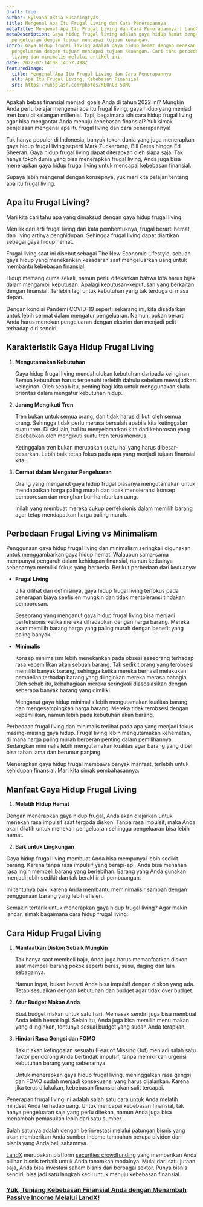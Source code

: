 ```yaml
---
draft: true
author: Sylvana Oktia Susaningtyas
title: Mengenal Apa Itu Frugal Living dan Cara Penerapannya
metaTitle: Mengenal Apa Itu Frugal Living dan Cara Penerapannya | LandX
metaDescription: Gaya hidup frugal living adalah gaya hidup hemat dengan menekan
  pengeluaran dengan tujuan mencapai tujuan keuangan.
intro: Gaya hidup frugal living adalah gaya hidup hemat dengan menekan
  pengeluaran dengan tujuan mencapai tujuan keuangan. Cari tahu perbedaan frugal
  living dan minimalis melalui artikel ini.
date: 2022-07-14T08:14:57.498Z
featuredImage:
  title: Mengenal Apa Itu Frugal Living dan Cara Penerapannya
  alt: Apa Itu Frugal Living, Kebebasan Finansial
  src: https://unsplash.com/photos/KE0nC8-58MQ
---
```

Apakah bebas finansial menjadi goals Anda di tahun 2022 ini? Mungkin Anda perlu belajar mengenai apa itu frugal living, gaya hidup yang menjadi tren baru di kalangan millenial. Tapi, bagaimana sih cara hidup frugal living agar bisa mengantar Anda menuju kebebasan finansial? Yuk simak penjelasan mengenai apa itu frugal living dan cara penerapannya!

Tak hanya populer di Indonesia, banyak tokoh dunia yang juga menerapkan gaya hidup frugal living seperti Mark Zuckerberg, Bill Gates hingga Ed Sheeran. Gaya hidup frugal living dapat diterapkan oleh siapa saja. Tak hanya tokoh dunia yang bisa menerapkan frugal living, Anda juga bisa menerapkan gaya hidup frugal living untuk mencapai kebebasan finansial.

Supaya lebih mengenal dengan konsepnya, yuk mari kita pelajari tentang apa itu frugal living.

## Apa itu Frugal Living?

Mari kita cari tahu apa yang dimaksud dengan gaya hidup frugal living. 

Menilik dari arti frugal living dari kata pembentuknya, frugal berarti hemat, dan living artinya penghidupan. Sehingga frugal living dapat diartikan sebagai gaya hidup hemat.

Frugal living saat ini disebut sebagai The New Economic Lifestyle, sebuah gaya hidup yang menekankan kesadaran saat mengeluarkan uang untuk membantu kebebasan finansial.

Hidup memang cuma sekali, namun perlu ditekankan bahwa kita harus bijak dalam mengambil keputusan. Apalagi keputusan-keputusan yang berkaitan dengan finansial. Terlebih lagi untuk kebutuhan yang tak terduga di masa depan.

Dengan kondisi Pandemi COVID-19 seperti sekarang ini, kita disadarkan untuk lebih cermat dalam mengatur pengeluaran. Namun, bukan berarti Anda harus menekan pengeluaran dengan ekstrim dan menjadi pelit terhadap diri sendiri.

## Karakteristik Gaya Hidup Frugal Living

1. **Mengutamakan Kebutuhan**

   Gaya hidup frugal living mendahulukan kebutuhan daripada keinginan. Semua kebutuhan harus terpenuhi terlebih dahulu sebelum mewujudkan keinginan. Oleh sebab itu, penting bagi kita untuk menggunakan skala prioritas dalam mengatur kebutuhan hidup.
2. **Jarang Mengikuti Tren**

   Tren bukan untuk semua orang, dan tidak harus diikuti oleh semua orang. Sehingga tidak perlu merasa bersalah apabila kita ketinggalan suatu tren. Di sisi lain, hal itu menyelamatkan kita dari keborosan yang disebabkan oleh mengikuti suatu tren terus menerus.

   Ketinggalan tren bukan merupakan suatu hal yang harus dibesar-besarkan. Lebih baik tetap fokus pada apa yang menjadi tujuan finansial kita.
3. **Cermat dalam Mengatur Pengeluaran**

   Orang yang menganut gaya hidup frugal biasanya mengutamakan untuk mendapatkan harga paling murah dan tidak menoleransi konsep pemborosan dan menghambur-hamburkan uang.

   Inilah yang membuat mereka cukup perfeksionis dalam memilih barang agar tetap mendapatkan harga paling murah.

## Perbedaan Frugal Living vs Minimalism

Penggunaan gaya hidup frugal living dan minimalism seringkali digunakan untuk menggambarkan gaya hidup hemat. Walaupun sama-sama mempunyai pengaruh dalam kehidupan finansial, namun keduanya sebenarnya memiliki fokus yang berbeda. Berikut perbedaan dari keduanya:

* **Frugal Living**

  Jika dilihat dari definisinya, gaya hidup frugal living terfokus pada penerapan biaya seefisien mungkin dan tidak mentoleransi tindakan pemborosan.

  Seseorang yang menganut gaya hidup frugal living bisa menjadi perfeksionis ketika mereka dihadapkan dengan harga barang. Mereka akan memilih barang harga yang paling murah dengan benefit yang paling banyak.
* **Minimalis**

  Konsep minimalism lebih menekankan pada obsesi seseorang terhadap rasa kepemilikan akan sebuah barang. Tak sedikit orang yang terobsesi memiliki banyak barang, sehingga ketika mereka berhasil melakukan pembelian terhadap barang yang diinginkan mereka merasa bahagia. Oleh sebab itu, kebahagiaan mereka seringkali diasosiasikan dengan seberapa banyak barang yang dimiliki.

  Menganut gaya hidup minimalis lebih mengutamakan kualitas barang dan mengesampingkan harga barang. Mereka tidak terobsesi dengan kepemilikan, namun lebih pada kebutuhan akan barang.

Perbedaan frugal living dan minimalis terlihat pada apa yang menjadi fokus masing-masing gaya hidup. Frugal living lebih mengutamakan kehematan, di mana harga paling murah berperan penting dalam pemilihannya. Sedangkan minimalis lebih mengutamakan kualitas agar barang yang dibeli bisa tahan lama dan berumur panjang.

Menerapkan gaya hidup frugal membawa banyak manfaat, terlebih untuk kehidupan finansial. Mari kita simak pembahasannya.

## Manfaat Gaya Hidup Frugal Living

1. **Melatih Hidup Hemat**

Dengan menerapkan gaya hidup frugal, Anda akan diajarkan untuk menekan rasa impulsif saat tergoda diskon. Tanpa rasa impulsif, maka Anda akan dilatih untuk menekan pengeluaran sehingga pengeluaran bisa lebih hemat.

2. **Baik untuk Lingkungan**

Gaya hidup frugal living membuat Anda bisa mempunyai lebih sedikit barang. Karena tanpa rasa impulsif yang berapi-api, Anda bisa menahan rasa ingin membeli barang yang berlebihan. Barang yang Anda gunakan menjadi lebih sedikit dan tak berakhir di pembuangan.

Ini tentunya baik, karena Anda membantu meminimalisir sampah dengan penggunaan barang yang lebih efisien.

Semakin tertarik untuk menerapkan gaya hidup frugal living? Agar makin lancar, simak bagaimana cara hidup frugal living:

## Cara Hidup Frugal Living

1. **Manfaatkan Diskon Sebaik Mungkin**

   Tak hanya saat membeli baju, Anda juga harus memanfaatkan diskon saat membeli barang pokok seperti beras, susu, daging dan lain sebagainya.

   Namun ingat, bukan berarti Anda bisa impulsif dengan diskon yang ada. Tetap sesuaikan dengan kebutuhan dan budget agar tidak over budget.
2. **Atur Budget Makan Anda**

   Buat budget makan untuk satu hari. Memasak sendiri juga bisa membuat Anda lebih hemat lagi. Selain itu, Anda juga bisa memilih menu makan yang diinginkan, tentunya sesuai budget yang sudah Anda terapkan.
3. **Hindari Rasa Gengsi dan FOMO**

   Takut akan ketinggalan sesuatu (Fear of Missing Out) menjadi salah satu faktor pendorong Anda bertindak impulsif, tanpa memikirkan urgensi kebutuhan barang yang sebenarnya.

   Untuk menerapkan gaya hidup frugal living, meninggalkan rasa gengsi dan FOMO sudah menjadi konsekuensi yang harus dijalankan. Karena jika terus dilakukan, kebebasan finansial akan sulit tercapai.

Penerapan frugal living ini adalah salah satu cara untuk Anda melatih mindset Anda terhadap uang. Untuk mencapai kebebasan finansial, tak hanya pengeluaran saja yang perlu ditekan, namun Anda juga bisa menambah pemasukan lebih dari satu sumber.

Salah satunya adalah dengan berinvestasi melalui [patungan bisnis](https://landx.id/project/?utm_source=Blog&utm_medium=organic+keyword&utm_campaign=blog&utm_id=Blog) yang akan memberikan Anda sumber income tambahan berupa dividen dari bisnis yang Anda beli sahamnya.

[LandX](https://landx.id/project/?utm_source=Blog&utm_medium=organic+keyword&utm_campaign=blog&utm_id=Blog) merupakan platform [securities crowdfunding](https://landx.id/project/?utm_source=Blog&utm_medium=organic+keyword&utm_campaign=blog&utm_id=Blog) yang memberikan Anda pilihan bisnis terbaik untuk Anda tanamkan modalnya. Mulai dari satu jutaan saja, Anda bisa investasi saham bisnis dari berbagai sektor. Punya bisnis sendiri, bisa jadi satu langkah kecil untuk menuju kebebasan finansial.

### [Yuk, Tunjang Kebebasan Finansial Anda dengan Menambah Passive Income Melalui LandX!](https://landx.id/project/?utm_source=Blog&utm_medium=organic+keyword&utm_campaign=blog&utm_id=Blog)